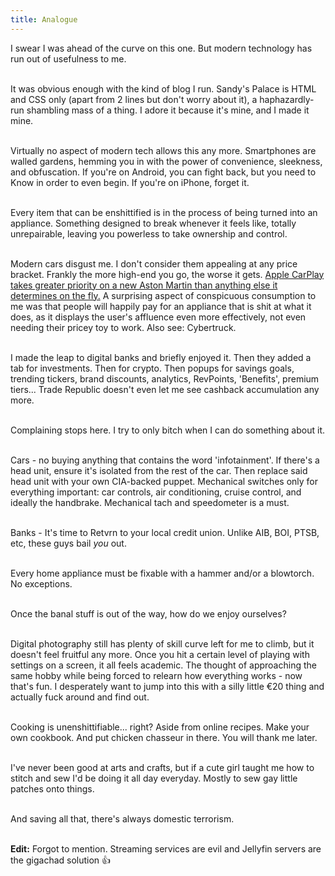 ```yaml
---
title: Analogue
---
```


<div>
<p>
I swear I was ahead of the curve on this one. But modern technology has run out of usefulness to me.<br><br>

It was obvious enough with the kind of blog I run. Sandy's Palace is HTML and CSS only (apart from 2 lines but don't worry about it), a haphazardly-run shambling mass of a thing. I adore it because it's mine, and I made it mine.<br><br>

Virtually no aspect of modern tech allows this any more. Smartphones are walled gardens, hemming you in with the power of convenience, sleekness, and obfuscation. If you're on Android, you can fight back, but you need to Know in order to even begin. If you're on iPhone, forget it.<br><br>

Every item that can be enshittified is in the process of being turned into an appliance. Something designed to break whenever it feels like, totally unrepairable, leaving you powerless to take ownership and control.<br><br> 

Modern cars disgust me. I don't consider them appealing at any price bracket. Frankly the more high-end you go, the worse it gets. <a href="https://arstechnica.com/cars/2025/07/everything-we-learned-from-a-week-with-apple-carplay-ultra/">Apple CarPlay takes greater priority on a new Aston Martin than anything else it determines on the fly.</a> A surprising aspect of conspicuous consumption to me was that people will happily pay for an appliance that is shit at what it does, as it displays the user's affluence even more effectively, not even needing their pricey toy to work. Also see: Cybertruck.<br><br>

I made the leap to digital banks and briefly enjoyed it. Then they added a tab for investments. Then for crypto. Then popups for savings goals, trending tickers, brand discounts, analytics, RevPoints, 'Benefits', premium tiers... Trade Republic doesn't even let me see cashback accumulation any more.<br><br>

Complaining stops here. I try to only bitch when I can do something about it.<br><br>

Cars - no buying anything that contains the word 'infotainment'. If there's a head unit, ensure it's isolated from the rest of the car. Then replace said head unit with your own CIA-backed puppet. Mechanical switches only for everything important: car controls, air conditioning, cruise control, and ideally the handbrake. Mechanical tach and speedometer is a must.<br><br>

Banks - It's time to Retvrn to your local credit union. Unlike AIB, BOI, PTSB, etc, these guys bail <i>you</i> out.<br><br>

Every home appliance must be fixable with a hammer and/or a blowtorch. No exceptions.<br><br>

Once the banal stuff is out of the way, how do we enjoy ourselves?<br><br>

Digital photography still has plenty of skill curve left for me to climb, but it doesn't feel fruitful any more. Once you hit a certain level of playing with settings on a screen, it all feels academic. The thought of approaching the same hobby while being forced to relearn how everything works - now that's fun. I desperately want to jump into this with a silly little €20 thing and actually fuck around and find out.<br><br>

Cooking is unenshittifiable... right? Aside from online recipes. Make your own cookbook. And put chicken chasseur in there. You will thank me later.<br><br>

I've never been good at arts and crafts, but if a cute girl taught me how to stitch and sew I'd be doing it all day everyday. Mostly to sew gay little patches onto things.<br><br>

And saving all that, there's always domestic terrorism.<br><br>

<b>Edit:</b> Forgot to mention. Streaming services are evil and Jellyfin servers are the gigachad solution 👍

</p>
<script defer src="https://comments.oakreef.ie/comentario.js"></script>
<comentario-comments></comentario-comments>
</div>